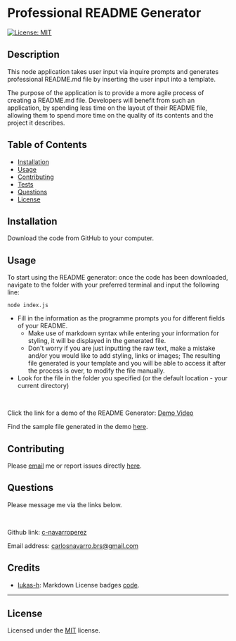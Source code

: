 # Professional README Generator

[![License: MIT ](https://img.shields.io/badge/License-MIT-yellow.svg)](https://opensource.org/licenses/MIT)
  
## Description 
This node application takes user input via inquire prompts and generates professional README.md file by inserting the user input into a template. 

The purpose of the application is to provide a more agile process of creating a README.md file. Developers will benefit from such an application, by spending less time on the layout of their README file, allowing them to spend more time on the quality of its contents and the project it describes.

## Table of Contents
* [Installation](#installation)
* [Usage](#usage)
* [Contributing](#contributing) 
* [Tests](#tests) 
* [Questions](#questions) 
* [License](#license)

## Installation
Download the code from GitHub to your computer.

## Usage 
To start using the README generator: once the code has been downloaded, navigate to the folder with your preferred terminal and input the following line:

```
node index.js
```

* Fill in the information as the programme prompts you for different fields of your README. 
    * Make use of markdown syntax while entering your information for styling, it will be displayed in the generated file.
    * Don't worry if you are just inputting the raw text, make a mistake and/or you would like to add styling, links or images; The resulting file generated is your template and you will be able to access it after the process is over, to modify the file manually.
* Look for the file in the folder you specified (or the default location - your current directory)

<br>

Click the link for a demo of the README Generator: [Demo Video](https://drive.google.com/file/d/174E7KifyuI0rKORDKEnBp4IpkROZaHuB/view?usp=share_link)

Find the sample file generated in the demo [here](./Sample_README/README.md).

## Contributing 
Please [email](#questions) me or report issues directly [here](https://github.com/c-navarroperez/README-Generator-Pro/issues).

## Questions
Please message me via the links below.

<br>

Github link: [c-navarroperez](https://github.com/c-navarroperez)

Email address: carlosnavarro.brs@gmail.com

## Credits
* [lukas-h](https://gist.github.com/lukas-h): Markdown License badges [code](https://gist.github.com/lukas-h/2a5d00690736b4c3a7ba).

---

## License 
Licensed under the [MIT](LICENSE) license.
